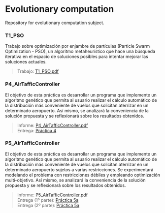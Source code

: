 # Evolutionary computation

Repository for evolutionary computation subject. 

### T1_PSO

Trabajo sobre optimización por enjambre de partículas (Particle Swarm Optimization - PSO), un algoritmo metaheurístico que hace una búsqueda iterativa en el espacio de soluciones posibles para intentar mejorar las soluciones actuales.

> Trabajo: [T1_PSO.pdf](https://github.com/davidmigloz/evolutionary-computation/blob/master/T1_PSO/report/doc.pdf)

### P4_AirTafficController

El objetivo de esta práctica es desarrollar un programa que implemente un algoritmo genético que permita al usuario realizar el cálculo automático de la distribución más conveniente de vuelos que solicitan aterrizar en un determinado aeropuerto. Así mismo, se analizará la conveniencia de la solución propuesta y se reflexionará sobre los resultados obtenidos.

> Informe: [P4_AirTafficController.pdf](https://github.com/davidmigloz/evolutionary-computation/blob/p4/P1_AirTafficController/report/doc.pdf)  
> Entrega: [Práctica 4](https://github.com/davidmigloz/evolutionary-computation/releases/tag/p4)

### P5_AirTafficController

El objetivo de esta práctica es desarrollar un programa que implemente un algoritmo genético que permita al usuario realizar el cálculo automático de la distribución más conveniente de vuelos que solicitan aterrizar en un determinado aeropuerto sujetos a varias restricciones. Se experimentará modelando el problema con restricciones débiles y empleando optimización multi-objetivo. Así mismo, se analizará la conveniencia de la solución propuesta y se reflexionará sobre los resultados obtenidos.

> Informe: [P5_AirTafficController.pdf](https://github.com/davidmigloz/evolutionary-computation/blob/master/P1_AirTafficController/report/doc.pdf)  
> Entrega (1º parte): [Práctica 5a](https://github.com/davidmigloz/evolutionary-computation/releases/tag/p5a)  
> Entrega (2º parte): [Práctica 5a](https://github.com/davidmigloz/evolutionary-computation/releases/tag/p5b)